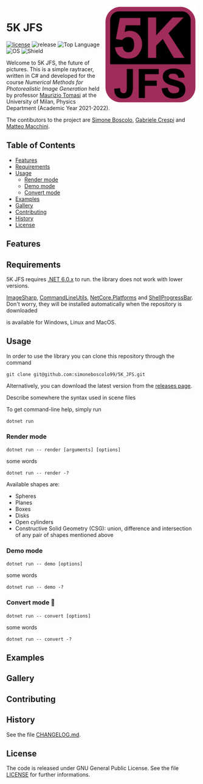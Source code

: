 <img align="right" width="250" src="https://github.com/simoneboscolo99/5K_JFS/blob/master/FinalLogo.png"/>

# 5K JFS

[![license](https://img.shields.io/github/license/simoneboscolo99/5K_JFS?color=red)](./LICENSE)
![release](https://img.shields.io/github/v/release/simoneboscolo99/5K_JFS?color=brightgreen)
![Top Language](https://img.shields.io/github/languages/top/simoneboscolo99/5K_JFS)
![OS](https://img.shields.io/badge/OS-Linux%20%7C%20MacOS%20%7C%20Windows-yellow)
![Shield](https://img.shields.io/badge/build-passing-brightgreen.svg)


Welcome to 5K JFS, the future of pictures. This is a simple raytracer, written in C# and developed for the course _Numerical Methods for Photorealistic Image Generation_ held by professor [Maurizio Tomasi][1] at the University of Milan, Physics Department (Academic Year 2021-2022).

The contibutors to the project are [Simone Boscolo][2], [Gabriele Crespi][3] and [Matteo Macchini][4].

## Table of Contents

- [Features](#features)
- [Requirements](#requirements)
- [Usage](#usage)
    - [Render mode](#render-mode)
    - [Demo mode](#demo-mode)
    - [Convert mode](#convert-mode)
- [Examples](#examples)
- [Gallery](#gallery)
- [Contributing](#contributing)
- [History](#history)
- [License](#license)

## Features

## Requirements

5K JFS requires [.NET 6.0.x](https://dotnet.microsoft.com/en-us/download/dotnet/6.0) to run. the library does not work with lower versions.

[ImageSharp](https://www.nuget.org/packages/SixLabors.ImageSharp/2.1.1), [CommandLineUtils](https://www.nuget.org/packages/Microsoft.Extensions.CommandLineUtils), [NetCore.Platforms](https://www.nuget.org/packages/Microsoft.NETCore.Platforms/7.0.0-preview.3.22175.4) and [ShellProgressBar](https://www.nuget.org/packages/ShellProgressBar/). Don't worry, they will be installed automatically when the repository is downloaded

is available for Windows, Linux and MacOS.

## Usage

In order to use the library you can clone this repository through the command

    git clone git@github.com:simoneboscolo99/5K_JFS.git
    
Alternatively, you can download the latest version from the [releases page](https://github.com/simoneboscolo99/5K_JFS/releases).

Describe somewhere the syntax used in scene files

To get command-line help, simply run

    dotnet run

### Render mode

    dotnet run -- render [arguments] [options]
    
some words
    
    dotnet run -- render -?
    
    
Available shapes are:
- Spheres
- Planes
- Boxes
- Disks
- Open cylinders
- Constructive Solid Geometry (CSG): union, difference and intersection of any pair of shapes mentioned above

    

### Demo mode

    dotnet run -- demo [options]
    
some words
    
    dotnet run -- demo -?

### Convert mode 🔄

    dotnet run -- convert [options]
    
some words
    
    dotnet run -- convert -?
    
   
## Examples

## Gallery

## Contributing

## History
See the file [CHANGELOG.md](./CHANGELOG.md).

## License
The code is released under GNU General Public License. See the file [LICENSE](./LICENSE) for further informations.

[1]: https://github.com/ziotom78
[2]: https://github.com/simoneboscolo99
[3]: https://github.com/GabrieleCrespi
[4]: https://github.com/MatteoMacchini
